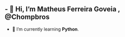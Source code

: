 ## - 👋 Hi, I’m **Matheus Ferreira Goveia , @Chompbros**
- 🐍 I’m currently learning **Python**.

<!---
Chompbros/Chompbros is a ✨ special ✨ repository because its `README.md` (this file) appears on your GitHub profile.
You can click the Preview link to take a look at your changes.
--->
